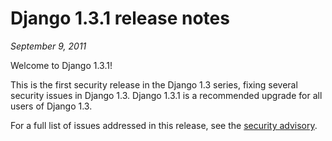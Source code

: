 # Django 1.3.1 release notes

*September 9, 2011*

Welcome to Django 1.3.1!

This is the first security release in the Django 1.3 series, fixing several
security issues in Django 1.3.  Django 1.3.1 is a recommended upgrade for
all users of Django 1.3.

For a full list of issues addressed in this release, see the [security
advisory](https://www.djangoproject.com/weblog/2011/sep/09/security-releases-issued/).
